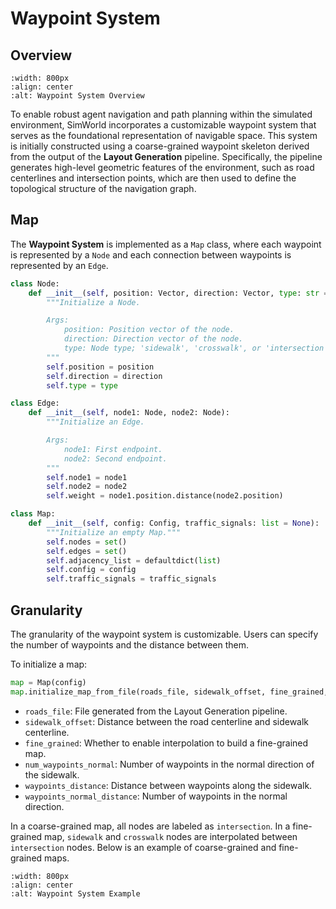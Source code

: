 # Waypoint System

## Overview
```{image} ../assets/waypoint_system.png
:width: 800px
:align: center
:alt: Waypoint System Overview
```

To enable robust agent navigation and path planning within the simulated environment, SimWorld incorporates a customizable waypoint system that serves as the foundational representation of navigable space. This system is initially constructed using a coarse-grained waypoint skeleton derived from the output of the **Layout Generation** pipeline. Specifically, the pipeline generates high-level geometric features of the environment, such as road centerlines and intersection points, which are then used to define the topological structure of the navigation graph.

## Map
The **Waypoint System** is implemented as a `Map` class, where each waypoint is represented by a `Node` and each connection between waypoints is represented by an `Edge`.
```python
class Node:
    def __init__(self, position: Vector, direction: Vector, type: str = 'sidewalk'):
        """Initialize a Node.

        Args:
            position: Position vector of the node.
            direction: Direction vector of the node.
            type: Node type; 'sidewalk', 'crosswalk', or 'intersection'.
        """
        self.position = position
        self.direction = direction
        self.type = type

class Edge:
    def __init__(self, node1: Node, node2: Node):
        """Initialize an Edge.

        Args:
            node1: First endpoint.
            node2: Second endpoint.
        """
        self.node1 = node1
        self.node2 = node2
        self.weight = node1.position.distance(node2.position)

class Map:
    def __init__(self, config: Config, traffic_signals: list = None):
        """Initialize an empty Map."""
        self.nodes = set()
        self.edges = set()
        self.adjacency_list = defaultdict(list)
        self.config = config
        self.traffic_signals = traffic_signals
```

## Granularity
The granularity of the waypoint system is customizable. Users can specify the number of waypoints and the distance between them.

To initialize a map:
```python
map = Map(config)
map.initialize_map_from_file(roads_file, sidewalk_offset, fine_grained, num_waypoints_normal, waypoints_distance, waypoints_normal_distance)
```
+ `roads_file`: File generated from the Layout Generation pipeline.
+ `sidewalk_offset`: Distance between the road centerline and sidewalk centerline.
+ `fine_grained`: Whether to enable interpolation to build a fine-grained map.
+ `num_waypoints_normal`: Number of waypoints in the normal direction of the sidewalk.
+ `waypoints_distance`: Distance between waypoints along the sidewalk.
+ `waypoints_normal_distance`: Number of waypoints in the normal direction.

In a coarse-grained map, all nodes are labeled as `intersection`. In a fine-grained map, `sidewalk` and `crosswalk` nodes are interpolated between `intersection` nodes. Below is an example of coarse-grained and fine-grained maps. 

```{image} ../assets/waypoint_example.png
:width: 800px
:align: center
:alt: Waypoint System Example
```